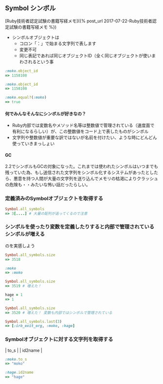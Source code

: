 ## Symbol シンボル

[Ruby技術者認定試験の書籍写経メモ]({% post_url 2017-07-22-Ruby技術者認定試験の書籍写経メモ %})

- シンボルオブジェクトは
  - コロン「：」で始まる文字列で表します
  - 変更不可
  - 同じ表記であれば同じオブジェクトID（全く同じオブジェクトが使いまわされるという事

```ruby
:moko.object_id
=> 1158108

:moko.object_id
=> 1158108

:moko.equal?(:moko)
=> true
```

#### 何でみんなそんなにシンボルが好きなの？

- Ruby内部では変数名やメソッド名等は整数値で管理されている（速度面で有利になるらしい）が、この整数値をコード上で表したものがシンボル
- 文字列や整数値が重要な訳ではないが名前を付けたい、ような時にどんどん使っていきまっしょい

#### GC

2.2でシンボルもGCの対象になった。これまでは使われたシンボルはいつまでも残っていた為、もし送信された文字列をシンボル化するシステムがあったとしたら、悪意を持つ人間が大量の文字列を送り込んでメモリの枯渇によりクラッシュの危険も・・みたいな怖い話だったらしい。

### 定義済みのSymbolオブジェクトを取得する

```ruby
Symbol.all_symbols
=> 3[....] # 大量の配列が返ってくるので注意
```

### シンボルを使ったり変数を定義したりすると内部で管理されているシンボルが増える

のを実感しよう

```ruby
Symbol.all_symbols.size
=> 3518

:moko
=> :moko

Symbol.all_symbols.size
=> 3519 # 増えた！

hage = 1
=> 1

Symbol.all_symbols.size
=> 3520 # 増えた！ 変数も内部ではシンボルで管理されている

Symbol.all_symbols.last(3)
=> [:irb_exit_org, :moko, :hage]
```

### Symbolオブジェクトに対する文字列を取得する

| to_s    |
| id2name |

```ruby
:moko.to_s
=> "moko"

:hage.id2name
=> "hage"
```
